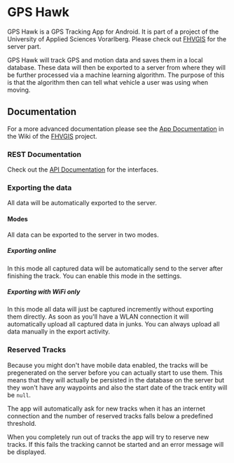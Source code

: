 # GPS Hawk

GPS Hawk is a GPS Tracking App for Android. It is part of a project of the University of Applied Sciences Vorarlberg. 
Please check out [FHVGIS][1] for the server part.

GPS Hawk will track GPS and motion data and saves them in a local database. These data will then be exported to a server from where they will be further processed via a machine learning algorithm. The purpose of this is that the algorithm then can tell what vehicle a user was using when moving.

## Documentation
For a more advanced documentation please see the [App Documentation][2] in the Wiki of the [FHVGIS][1] project.

### REST Documentation
Check out the [API Documentation][3] for the interfaces.

### Exporting the data
All data will be automatically exported to the server.

#### Modes
All data can be exported to the server in two modes.

##### Exporting online
In this mode all captured data will be automatically send to the server after finishing the track.
You can enable this mode in the settings.

##### Exporting with WiFi only
In this mode all data will just be captured incremently without exporting them directly. As soon as you'll have a WLAN connection it will automatically upload all captured data in junks.
You can always upload all data manually in the export activity.

### Reserved Tracks
Because you might don't have mobile data enabled, the tracks will be pregenerated on the server before you can actually start to use them. This means that they will actually be persisted in the database on the server but they won't have any waypoints and also the start date of the track entity will be `null`.

The app will automatically ask for new tracks when it has an internet connection and the number of reserved tracks falls below a predefined threshold.

When you completely run out of tracks the app will try to reserve new tracks. If this fails the tracking cannot be started and an error message will be displayed.

[1]: https://github.com/Lucasvo1/FHVGIS
[2]: https://github.com/Lucasvo1/FHVGIS/wiki/App
[3]: https://github.com/Lucasvo1/FHVGIS/wiki/App---API
